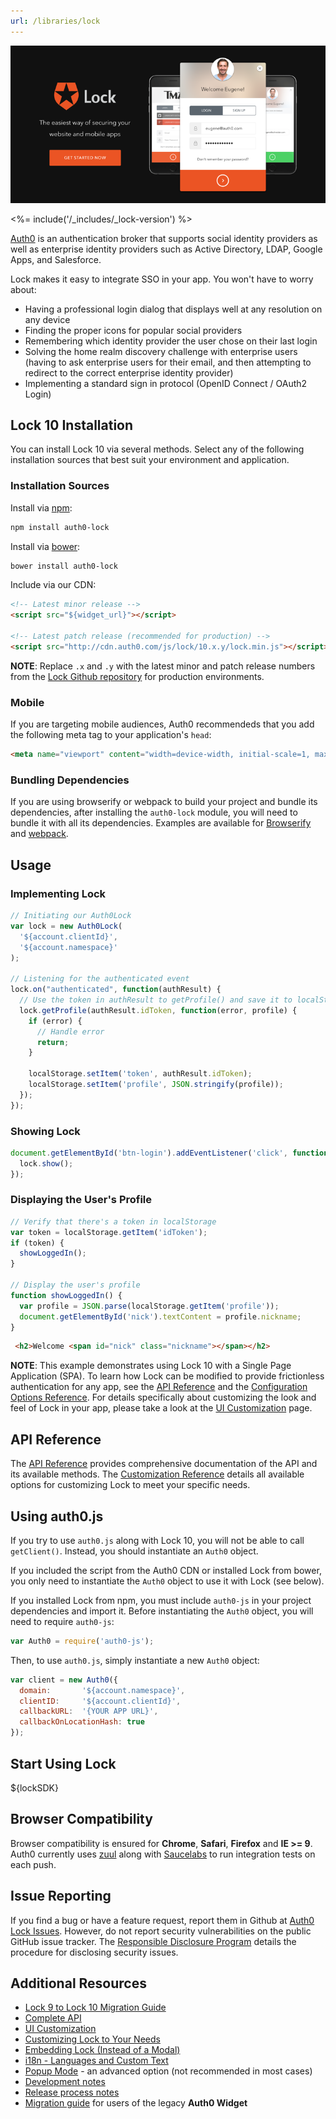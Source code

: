 ```yaml
---
url: /libraries/lock
---
```


![Auth0 Lock 10](/media/articles/libraries/lock/lock-10.png)

<%= include('/_includes/_lock-version') %>

[Auth0][auth0-main] is an authentication broker that supports social identity providers as well as enterprise identity providers such as Active Directory, LDAP, Google Apps, and Salesforce.

Lock makes it easy to integrate SSO in your app. You won't have to worry about:

* Having a professional login dialog that displays well at any resolution on any device
* Finding the proper icons for popular social providers
* Remembering which identity provider the user chose on their last login
* Solving the home realm discovery challenge with enterprise users (having to ask enterprise users for their email, and then attempting to redirect to the correct enterprise identity provider)
* Implementing a standard sign in protocol (OpenID Connect / OAuth2 Login)

## Lock 10 Installation

You can install Lock 10 via several methods. Select any of the following installation sources that best suit your environment and application.

### Installation Sources

Install via [npm](https://npmjs.org):

```sh
npm install auth0-lock
```

Install via [bower](http://bower.io):

```sh
bower install auth0-lock
```

Include via our CDN:

```html
<!-- Latest minor release -->
<script src="${widget_url}"></script>

<!-- Latest patch release (recommended for production) -->
<script src="http://cdn.auth0.com/js/lock/10.x.y/lock.min.js"></script>
```

**NOTE**: Replace `.x` and `.y` with the latest minor and patch release numbers from the [Lock Github repository](https://github.com/auth0/lock) for production environments.

### Mobile

If you are targeting mobile audiences, Auth0 recommendeds that you add the following meta tag to your application's `head`:

```html
<meta name="viewport" content="width=device-width, initial-scale=1, maximum-scale=1, user-scalable=0"/>
```

### Bundling Dependencies

If you are using browserify or webpack to build your project and bundle its dependencies, after installing the `auth0-lock` module, you will need to bundle it with all its dependencies. Examples are available for [Browserify][example-browserify] and [webpack][example-webpack].

## Usage

### Implementing Lock

```js
// Initiating our Auth0Lock
var lock = new Auth0Lock(
  '${account.clientId}',
  '${account.namespace}'
);

// Listening for the authenticated event
lock.on("authenticated", function(authResult) {
  // Use the token in authResult to getProfile() and save it to localStorage
  lock.getProfile(authResult.idToken, function(error, profile) {
    if (error) {
      // Handle error
      return;
    }

    localStorage.setItem('token', authResult.idToken);
    localStorage.setItem('profile', JSON.stringify(profile));
  });
});
```

### Showing Lock

```js
document.getElementById('btn-login').addEventListener('click', function() {
  lock.show();
});
```

### Displaying the User's Profile

```js
// Verify that there's a token in localStorage
var token = localStorage.getItem('idToken');
if (token) {
  showLoggedIn();
}

// Display the user's profile
function showLoggedIn() {
  var profile = JSON.parse(localStorage.getItem('profile'));
  document.getElementById('nick').textContent = profile.nickname;
}
```

```html
 <h2>Welcome <span id="nick" class="nickname"></span></h2>
```

**NOTE**: This example demonstrates using Lock 10 with a Single Page Application (SPA). To learn how Lock can be modified to provide frictionless authentication for any app, see the [API Reference][lock-api] and the [Configuration Options Reference][lock-customization]. For details specifically about customizing the look and feel of Lock in your app, please take a look at the [UI Customization][ui-customization] page.

## API Reference

The [API Reference][lock-api] provides comprehensive documentation of the API and its available methods. The [Customization Reference][lock-customization] details all available options for customizing Lock to meet your specific needs.

## Using auth0.js

If you try to use `auth0.js` along with Lock 10, you will not be able to call `getClient()`. Instead, you should instantiate an `Auth0` object.

If you included the script from the Auth0 CDN or installed Lock from bower, you only need to instantiate the `Auth0` object to use it with Lock (see below). 

If you installed Lock from npm, you must include `auth0-js` in your project dependencies and import it. Before instantiating the `Auth0` object, you will need to require `auth0-js`:

```js
var Auth0 = require('auth0-js');
```

Then, to use `auth0.js`, simply instantiate a new `Auth0` object:

```js
var client = new Auth0({
  domain:       '${account.namespace}',
  clientID:     '${account.clientId}',
  callbackURL:  '{YOUR APP URL}',
  callbackOnLocationHash: true
});
```

## Start Using Lock

${lockSDK}

## Browser Compatibility

Browser compatibility is ensured for **Chrome**, **Safari**, **Firefox** and **IE >= 9**. Auth0 currently uses [zuul](https://github.com/defunctzombie/zuul) along with [Saucelabs](https://saucelabs.com) to run integration tests on each push.

## Issue Reporting

If you find a bug or have a feature request, report them in Github at [Auth0 Lock Issues](https://github.com/auth0/lock/issues). However, do not report security vulnerabilities on the public GitHub issue tracker. The [Responsible Disclosure Program](https://auth0.com/whitehat) details the procedure for disclosing security issues.

## Additional Resources

* [Lock 9 to Lock 10 Migration Guide][migration-guide]
* [Complete API][lock-api]
* [UI Customization][ui-customization]
* [Customizing Lock to Your Needs][lock-customization]
* [Embedding Lock (Instead of a Modal)][display-modes]
* [i18n - Languages and Custom Text][i18n-notes]
* [Popup Mode][popup-mode] - an advanced option (not recommended in most cases)
* [Development notes][development-notes]
* [Release process notes][release-process]
* [Migration guide][legacy-migration-guide] for users of the legacy **Auth0 Widget**

<!-- Variables-->

[auth0-main]: https://auth0.com
[playground-url]: http://auth0.github.com/playground
[migration-guide]: /libraries/lock/v10/migration-guide
[new-features]: /libraries/lock/v10/new-features
[example-browserify]: https://github.com/auth0/lock/tree/master/examples/bundling/browserify
[example-webpack]: https://github.com/auth0/lock/tree/master/examples/bundling/webpack
[lock-customization]: /libraries/lock/v10/customization
[ui-customization]: /libraries/lock/v10/ui-customization
[lock-api]: /libraries/lock/v10/api
[display-modes]: /libraries/lock/v10/customization#container
[development-notes]: https://github.com/auth0/lock
[release-process]: https://github.com/auth0/lock
[sending-authentication-parameters]: /libraries/lock/v10/sending-authentication-parameters
[legacy-migration-guide]: /libraries/lock/v9/migration-guide
[i18n-notes]: /libraries/lock/v10/i18n
[popup-mode]: /libraries/lock/v10/popup-mode
